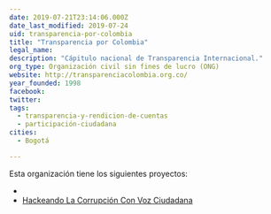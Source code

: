 ```yaml
---
date: 2019-07-21T23:14:06.000Z
date_last_modified: 2019-07-24
uid: transparencia-por-colombia
title: "Transparencia por Colombia"
legal_name: 
description: "Cápitulo nacional de Transparencia Internacional."
org_type: Organización civil sin fines de lucro (ONG)
website: http://transparenciacolombia.org.co/
year_founded: 1998
facebook: 
twitter: 
tags:
  - transparencia-y-rendicion-de-cuentas
  - participación-ciudadana
cities: 
  - Bogotá

---
```


Esta organización tiene los siguientes proyectos:

- [](/i/corruptour-ds-tpc.html)
- [Hackeando La Corrupción Con Voz Ciudadana](/i/hackeando-la-corrupcion-con-voz-ciudadana.html)
